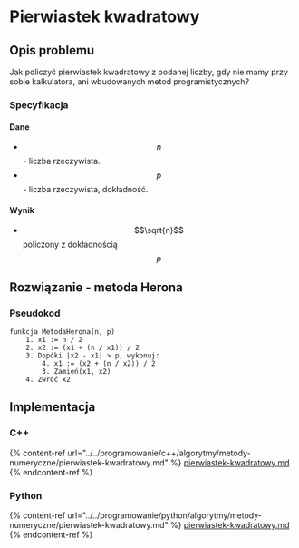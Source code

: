 # Pierwiastek kwadratowy

## Opis problemu

Jak policzyć pierwiastek kwadratowy z podanej liczby, gdy nie mamy przy sobie kalkulatora, ani wbudowanych metod programistycznych?

### Specyfikacja

#### Dane

* $$n$$ - liczba rzeczywista.
* $$p$$ - liczba rzeczywista, dokładność.

#### Wynik

* $$\sqrt{n}$$ policzony z dokładnością $$p$$

## Rozwiązanie - metoda Herona

### Pseudokod

```
funkcja MetodaHerona(n, p)
    1. x1 := n / 2
    2. x2 := (x1 + (n / x1)) / 2
    3. Dopóki |x2 - x1| > p, wykonuj:
        4. x1 := (x2 + (n / x2)) / 2
        3. Zamień(x1, x2)
    4. Zwróć x2
```

## Implementacja

### C++

{% content-ref url="../../programowanie/c++/algorytmy/metody-numeryczne/pierwiastek-kwadratowy.md" %}
[pierwiastek-kwadratowy.md](../../programowanie/c++/algorytmy/metody-numeryczne/pierwiastek-kwadratowy.md)
{% endcontent-ref %}

### Python

{% content-ref url="../../programowanie/python/algorytmy/metody-numeryczne/pierwiastek-kwadratowy.md" %}
[pierwiastek-kwadratowy.md](../../programowanie/python/algorytmy/metody-numeryczne/pierwiastek-kwadratowy.md)
{% endcontent-ref %}

